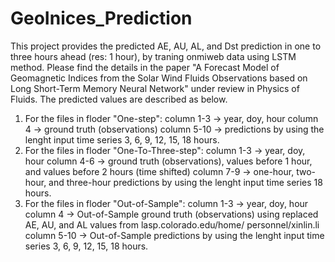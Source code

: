 # GeoInices_Prediction
This project provides the predicted AE, AU, AL, and Dst prediction in one to three hours ahead (res: 1 hour), by traning onmiweb data using LSTM method.
Please find the details in the paper "A Forecast Model of Geomagnetic Indices from the Solar Wind Fluids Observations based on Long Short-Term Memory Neural Network" under review in Physics of Fluids.
The predicted values are described as below.
1. For the files in floder "One-step":
   column 1-3 -> year, doy, hour
   column 4   -> ground truth (observations)
   column 5-10 -> predictions by using the lenght input time series 3, 6, 9, 12, 15, 18 hours.
2. For the files in floder "One-To-Three-step":
   column 1-3 -> year, doy, hour
   column 4-6 -> ground truth (observations), values before 1 hour, and values before 2 hours (time shifted)
   column 7-9 -> one-hour, two-hour, and three-hour predictions by using the lenght input time series 18 hours.
3. For the files in floder "Out-of-Sample":
   column 1-3 -> year, doy, hour
   column 4   -> Out-of-Sample ground truth (observations) using replaced AE, AU, and AL values from lasp.colorado.edu/home/ personnel/xinlin.li
   column 5-10 -> Out-of-Sample predictions by using the lenght input time series 3, 6, 9, 12, 15, 18 hours.
   
